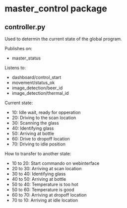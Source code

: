 # master_control package
## controller.py
Used to determin the current state of the global program.

Publishes on: 
* master_status

Listens to:
* dashboard/control_start
* movement/status_ok
* image_detection/beer_id
* image_detection/thermal_id

Current state:
* 10: Idle wait, ready for opperation
* 20: Driving to the scan location
* 30: Scanning the glass
* 40: Identifying glass
* 50: Arriving at bottle
* 60: Drive to dropoff location
* 70: Driving to idle position

How to transfer to another state:
* 10 to 20: Start commando on webinterface
* 20 to 30: Arriving at scan location
* 30 to 40: Identifying glass
* 40 to 50: Arriving at bottle
* 50 to 40: Temperature is too hot
* 50 to 60: Temperature is good
* 60 to 70: Arriving at dropoff location
* 70 to 10: Arriving at idle location
